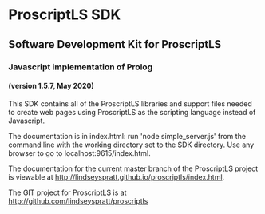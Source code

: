 # ProscriptLS SDK
## Software Development Kit for ProscriptLS
### Javascript implementation of Prolog
#### (version 1.5.7, May 2020)

This SDK contains all of the ProscriptLS libraries and support files needed to create
web pages using ProscriptLS as the scripting language instead of Javascript.

The documentation is in index.html: run 'node simple_server.js' from the command line 
with the working directory set to the SDK directory.
Use any browser to go to localhost:9615/index.html.

The documentation for the current master branch of the ProscriptLS project is viewable at 
http://lindseyspratt.github.io/proscriptls/index.html.

The GIT project for ProscriptLS is at
http://github.com/lindseyspratt/proscriptls

